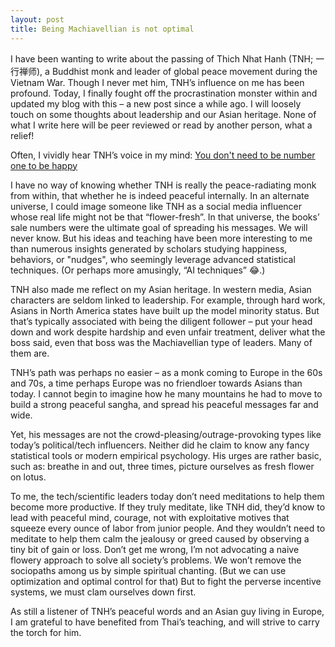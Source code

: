 ```yaml
---
layout: post
title: Being Machiavellian is not optimal
---
```


I have been wanting to write about the passing of Thich Nhat Hanh (TNH; 一行禅师), a Buddhist monk and leader of global peace movement during the Vietnam War. Though I never met him, TNH’s influence on me has been profound. Today, I finally fought off the procrastination monster within and updated my blog with this – a new post since a while ago. I will loosely touch on some thoughts about leadership and our Asian heritage. None of what I write here will be peer reviewed or read by another person, what a relief!

Often, I vividly hear TNH’s voice in my mind: [You don't need to be number one to be happy](https://www.youtube.com/watch?v=Q0m6L9NJmQA)

I have no way of knowing whether TNH is really the peace-radiating monk from within, that whether he is indeed peaceful internally. In an alternate universe, I could image someone like TNH as a social media influencer whose real life might not be that “flower-fresh”. In that universe, the books’ sale numbers were the ultimate goal of spreading his messages. We will never know. But his ideas and teaching have been more interesting to me than numerous insights generated by scholars studying happiness, behaviors, or "nudges", who seemingly leverage advanced statistical techniques. (Or perhaps more amusingly, “AI techniques” 😂.)

TNH also made me reflect on my Asian heritage. In western media, Asian characters are seldom linked to leadership. For example, through hard work, Asians in North America states have built up the model minority status. But that’s typically associated with being the diligent follower – put your head down and work despite hardship and even unfair treatment, deliver what the boss said, even that boss was the Machiavellian type of leaders. Many of them are.

TNH’s path was perhaps no easier – as a monk coming to Europe in the 60s and 70s, a time perhaps Europe was no friendloer towards Asians than today. I cannot begin to imagine how he many mountains he had to move to build a strong peaceful sangha, and spread his peaceful messages far and wide. 

Yet, his messages are not the crowd-pleasing/outrage-provoking types like today’s political/tech influencers. Neither did he claim to know any fancy statistical tools or modern empirical psychology. His urges are rather basic, such as: breathe in and out, three times, picture ourselves as fresh flower on lotus.

To me, the tech/scientific leaders today don’t need meditations to help them become more productive. If they truly meditate, like TNH did, they’d know to lead with peaceful mind, courage, not with exploitative motives that squeeze every ounce of labor from junior people. And they wouldn’t need to meditate to help them calm the jealousy or greed caused by observing a tiny bit of gain or loss. Don’t get me wrong, I’m not advocating a naive flowery approach to solve all society’s problems. We won’t remove the sociopaths among us by simple spiritual chanting. (But we can use optimization and optimal control for that) But to fight the perverse incentive systems, we must clam ourselves down first.


As still a listener of TNH’s peaceful words and an Asian guy living in Europe, I am grateful to have benefited from Thai’s teaching, and will strive to carry the torch for him. 